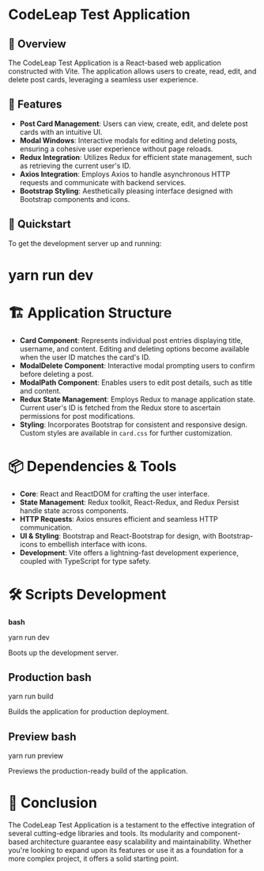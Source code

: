 # CodeLeap Test Application

## 📖 Overview

The CodeLeap Test Application is a React-based web application constructed with Vite. The application allows users to create, read, edit, and delete post cards, leveraging a seamless user experience.

## 🌟 Features

- **Post Card Management**: Users can view, create, edit, and delete post cards with an intuitive UI.
- **Modal Windows**: Interactive modals for editing and deleting posts, ensuring a cohesive user experience without page reloads.
- **Redux Integration**: Utilizes Redux for efficient state management, such as retrieving the current user's ID.
- **Axios Integration**: Employs Axios to handle asynchronous HTTP requests and communicate with backend services.
- **Bootstrap Styling**: Aesthetically pleasing interface designed with Bootstrap components and icons.

## 🚀 Quickstart

To get the development server up and running:

# yarn run dev

# 🏗️ Application Structure

- **Card Component**: Represents individual post entries displaying title, username, and content. Editing and deleting options become available when the user ID matches the card's ID.
- **ModalDelete Component**: Interactive modal prompting users to confirm before deleting a post.
- **ModalPath Component**: Enables users to edit post details, such as title and content.
- **Redux State Management**: Employs Redux to manage application state. Current user's ID is fetched from the Redux store to ascertain permissions for post modifications.
- **Styling**: Incorporates Bootstrap for consistent and responsive design. Custom styles are available in `card.css` for further customization.

# 📦 Dependencies & Tools 

- **Core**: React and ReactDOM for crafting the user interface.
- **State Management**: Redux toolkit, React-Redux, and Redux Persist handle state across components.
- **HTTP Requests**: Axios ensures efficient and seamless HTTP communication.
- **UI & Styling**: Bootstrap and React-Bootstrap for design, with Bootstrap-icons to embellish interface with icons.
- **Development**: Vite offers a lightning-fast development experience, coupled with TypeScript for type safety.

# 🛠️ Scripts Development

**bash**

yarn run dev

Boots up the development server.

## Production bash

yarn run build

Builds the application for production deployment.

## Preview bash

yarn run preview

Previews the production-ready build of the application.

# 📝 Conclusion

The CodeLeap Test Application is a testament to the effective integration of several cutting-edge libraries and tools. Its modularity and component-based architecture guarantee easy scalability and maintainability. Whether you're looking to expand upon its features or use it as a foundation for a more complex project, it offers a solid starting point.

